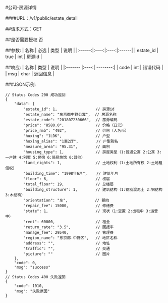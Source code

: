 #公司-房源详情

####URL：/v1/public/estate_detail

##请求方式：GET

##是否需要授权
否

##参数:
| 名称 | 必选 | 类型 | 说明 |
|:------:|:----:|:----:|:------|
| estate_id | true | int | 房源id |

##响应:
| 名称  | 类型  | 说明 |
|:------- |:----:| --------:|
| code    | int  |  错误代码 |
| msg     | char |  返回信息 |

###JSON示例:
```
// Status Codes 200 成功返回
{
    "data": {
        "estate_id": 1,                 // 房源id
        "estate_name": "东京都中野公寓",  // 房源名称
        "estate_code": "201807230666",  // 房源编码
        "price": "8580.0",              // 价格（日元）
        "price_rmb": "492",             // 价格（人名币）
        "huxing": "1LDK",               // 户型
        "huxing_alias": "1室2厅",        // 户型别名
        "measure_area": "95.31",        // 面积
        "housing_type": 1,              // 房屋类型（1:普通公寓 2:公寓 3:一户建 4:别墅 5:民宿 6:简易旅馆 0:其他）
        "land_rights": 1,               // 土地权利（1:土地所有权 2:土地租借权）
        "building_time": "1998年6月",    // 建筑年月
        "floor": 6,                     // 楼层
        "total_floor": 19,              // 总楼层
        "building_structure": 1,        // 建筑结构（1:钢筋混泥土 2:钢结构 3:木结构）
        "orientation": "东",            // 朝向
        "repair_fee": 15000,            // 修缮费
        "state": 1,                     // 现状（1:空置 2:出租中 3:运营中）
        "rent": 60000,                  // 租金
        "return_rate": "3.5",           // 回报率
        "manage_fee": 29540,            // 管理费
        "region_name": "东京都-中野区",   // 地区名称
        "address": "",                  // 地址
        "traffic": "",                  // 交通
        "picture": ""                   // 图片
    },
    "code": 0,
    "msg": "success"
}
// Status Codes 400 失败返回
{
    "code": 1010,
    "msg": "失败原因"
}
```
